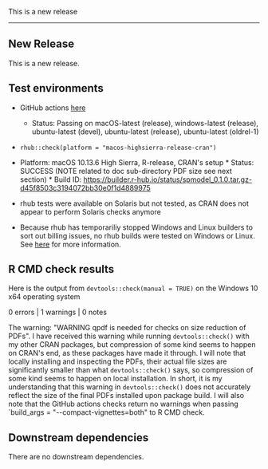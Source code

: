 This is a new release

-------

## New Release

This is a new release.

## Test environments

* GitHub actions [here](https://github.com/USEPA/spmodel/actions/workflows/check-standard.yaml)
    * Status: Passing on macOS-latest (release), windows-latest (release),
      ubuntu-latest (devel), ubuntu-latest (release), ubuntu-latest (oldrel-1)

* `rhub::check(platform = "macos-highsierra-release-cran")`
* Platform: macOS 10.13.6 High Sierra, R-release, CRAN's setup
        * Status: SUCCESS (NOTE related to doc sub-directory PDF size see next section)
        * Build ID: https://builder.r-hub.io/status/spmodel_0.1.0.tar.gz-d45f8503c3194072bb30e0f1d4889975
        
* rhub tests were available on Solaris but not tested, as CRAN does not appear to
  perform Solaris checks anymore
  
* Because rhub has temporariliy stopped Windows and Linux builders to sort out
  billing issues, no rhub builds were tested on Windows or Linux. See 
  [here](https://twitter.com/rhub_/status/1542039387369885698) for more
  information.

## R CMD check results

Here is the output from `devtools::check(manual = TRUE)` on
the Windows 10 x64 operating system

0 errors | 1 warnings | 0 notes

The warning: "WARNING qpdf is needed for checks on size reduction of PDFs". 
I have received this warning while running `devtools::check()`
with my other CRAN packages, but compression of some kind seems to happen on
CRAN's end, as these packages have made it through. I will note that locally 
installing and inspecting the PDFs, their actual file sizes are significantly
smaller than what `devtools::check()` says, so compression of some kind
seems to happen on local installation. 
In short, it is my understanding that this warning in `devtools::check()`
does not accurately reflect the size of the final PDFs installed upon package build.
I will also note that the GitHub actions checks return no warnings when passing
`build_args = "--compact-vignettes=both" to R CMD check.

## Downstream dependencies

There are no downstream dependencies.
